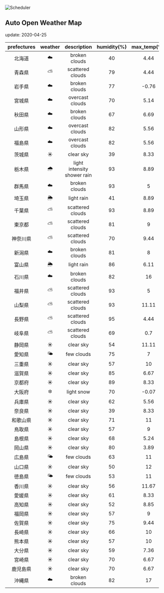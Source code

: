 ![Scheduler](https://github.com/miya/auto_open_weather_map/workflows/Scheduler/badge.svg)
## Auto Open Weather Map
update: 2020-04-25

|prefectures|weather|description|humidity(%)|max_temp(℃)|min_temp(℃)|
|:-----------:|:------------:|:------------:|:-----------:|:------------:|:-----------:|
|北海道|☁️|broken clouds|40|4.44|3.33|
|青森県|⛅️|scattered clouds|79|4.44|3.33|
|岩手県|☁️|broken clouds|77|-0.76|-0.76|
|宮城県|☁️|overcast clouds|70|5.14|5.14|
|秋田県|☁️|broken clouds|67|6.69|6.69|
|山形県|☁️|overcast clouds|82|5.56|5.56|
|福島県|☁️|overcast clouds|82|5.56|5.56|
|茨城県|☀️|clear sky|39|8.33|5|
|栃木県|🌧|light intensity shower rain|93|8.89|5|
|群馬県|☁️|broken clouds|93|5|3.89|
|埼玉県|🌦|light rain|41|8.89|6.67|
|千葉県|⛅️|scattered clouds|93|8.89|5.56|
|東京都|⛅️|scattered clouds|81|9|7.22|
|神奈川県|⛅️|scattered clouds|70|9.44|7.22|
|新潟県|☁️|broken clouds|81|8|6.11|
|富山県|🌦|light rain|86|6.11|5|
|石川県|☁️|broken clouds|82|16|13.89|
|福井県|⛅️|scattered clouds|93|5|5|
|山梨県|⛅️|scattered clouds|93|11.11|5.56|
|長野県|⛅️|scattered clouds|95|4.44|2.78|
|岐阜県|⛅️|scattered clouds|69|0.7|0.7|
|静岡県|☀️|clear sky|54|11.11|9.44|
|愛知県|🌤|few clouds|75|7|7|
|三重県|☀️|clear sky|57|10|10|
|滋賀県|☀️|clear sky|85|6.67|5|
|京都府|☀️|clear sky|89|8.33|5|
|大阪府|❄️|light snow|70|-0.07|-0.07|
|兵庫県|☀️|clear sky|62|5.56|3.89|
|奈良県|☀️|clear sky|39|8.33|5|
|和歌山県|☀️|clear sky|71|11|8.33|
|鳥取県|☀️|clear sky|57|9|9|
|島根県|☀️|clear sky|68|5.24|5.24|
|岡山県|☀️|clear sky|80|3.89|3.89|
|広島県|🌤|few clouds|63|11|8.89|
|山口県|☀️|clear sky|50|12|12|
|徳島県|🌤|few clouds|53|11|11|
|香川県|☀️|clear sky|56|11.67|11.67|
|愛媛県|☀️|clear sky|61|8.33|8.33|
|高知県|☀️|clear sky|52|8.85|8.85|
|福岡県|☀️|clear sky|57|9|6.11|
|佐賀県|☀️|clear sky|75|9.44|6.11|
|長崎県|☀️|clear sky|66|10|10|
|熊本県|☀️|clear sky|57|10|10|
|大分県|☀️|clear sky|59|7.36|7.36|
|宮崎県|☀️|clear sky|70|6.67|6.67|
|鹿児島県|☀️|clear sky|70|6.67|6.67|
|沖縄県|☁️|broken clouds|82|17|13.89|
